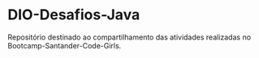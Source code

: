 # DIO-Desafios-Java
Repositório destinado ao compartilhamento das atividades realizadas no Bootcamp-Santander-Code-Girls.
